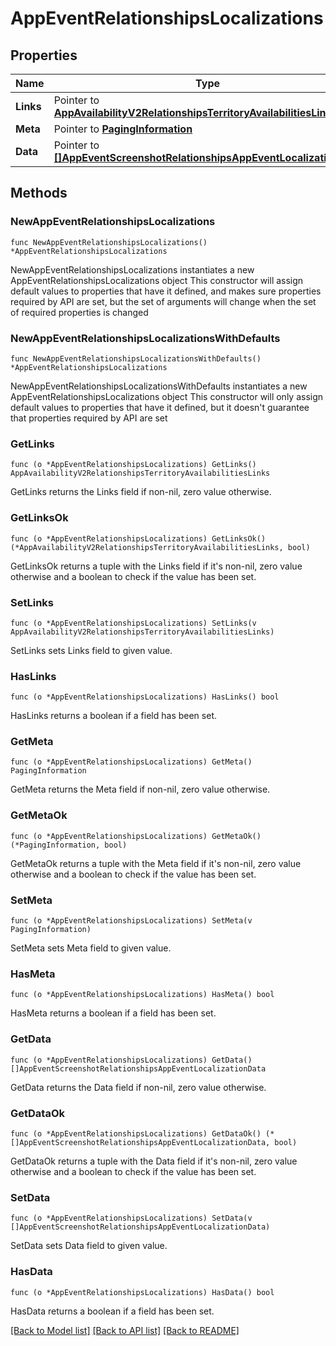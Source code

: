 # AppEventRelationshipsLocalizations

## Properties

Name | Type | Description | Notes
------------ | ------------- | ------------- | -------------
**Links** | Pointer to [**AppAvailabilityV2RelationshipsTerritoryAvailabilitiesLinks**](AppAvailabilityV2RelationshipsTerritoryAvailabilitiesLinks.md) |  | [optional] 
**Meta** | Pointer to [**PagingInformation**](PagingInformation.md) |  | [optional] 
**Data** | Pointer to [**[]AppEventScreenshotRelationshipsAppEventLocalizationData**](AppEventScreenshotRelationshipsAppEventLocalizationData.md) |  | [optional] 

## Methods

### NewAppEventRelationshipsLocalizations

`func NewAppEventRelationshipsLocalizations() *AppEventRelationshipsLocalizations`

NewAppEventRelationshipsLocalizations instantiates a new AppEventRelationshipsLocalizations object
This constructor will assign default values to properties that have it defined,
and makes sure properties required by API are set, but the set of arguments
will change when the set of required properties is changed

### NewAppEventRelationshipsLocalizationsWithDefaults

`func NewAppEventRelationshipsLocalizationsWithDefaults() *AppEventRelationshipsLocalizations`

NewAppEventRelationshipsLocalizationsWithDefaults instantiates a new AppEventRelationshipsLocalizations object
This constructor will only assign default values to properties that have it defined,
but it doesn't guarantee that properties required by API are set

### GetLinks

`func (o *AppEventRelationshipsLocalizations) GetLinks() AppAvailabilityV2RelationshipsTerritoryAvailabilitiesLinks`

GetLinks returns the Links field if non-nil, zero value otherwise.

### GetLinksOk

`func (o *AppEventRelationshipsLocalizations) GetLinksOk() (*AppAvailabilityV2RelationshipsTerritoryAvailabilitiesLinks, bool)`

GetLinksOk returns a tuple with the Links field if it's non-nil, zero value otherwise
and a boolean to check if the value has been set.

### SetLinks

`func (o *AppEventRelationshipsLocalizations) SetLinks(v AppAvailabilityV2RelationshipsTerritoryAvailabilitiesLinks)`

SetLinks sets Links field to given value.

### HasLinks

`func (o *AppEventRelationshipsLocalizations) HasLinks() bool`

HasLinks returns a boolean if a field has been set.

### GetMeta

`func (o *AppEventRelationshipsLocalizations) GetMeta() PagingInformation`

GetMeta returns the Meta field if non-nil, zero value otherwise.

### GetMetaOk

`func (o *AppEventRelationshipsLocalizations) GetMetaOk() (*PagingInformation, bool)`

GetMetaOk returns a tuple with the Meta field if it's non-nil, zero value otherwise
and a boolean to check if the value has been set.

### SetMeta

`func (o *AppEventRelationshipsLocalizations) SetMeta(v PagingInformation)`

SetMeta sets Meta field to given value.

### HasMeta

`func (o *AppEventRelationshipsLocalizations) HasMeta() bool`

HasMeta returns a boolean if a field has been set.

### GetData

`func (o *AppEventRelationshipsLocalizations) GetData() []AppEventScreenshotRelationshipsAppEventLocalizationData`

GetData returns the Data field if non-nil, zero value otherwise.

### GetDataOk

`func (o *AppEventRelationshipsLocalizations) GetDataOk() (*[]AppEventScreenshotRelationshipsAppEventLocalizationData, bool)`

GetDataOk returns a tuple with the Data field if it's non-nil, zero value otherwise
and a boolean to check if the value has been set.

### SetData

`func (o *AppEventRelationshipsLocalizations) SetData(v []AppEventScreenshotRelationshipsAppEventLocalizationData)`

SetData sets Data field to given value.

### HasData

`func (o *AppEventRelationshipsLocalizations) HasData() bool`

HasData returns a boolean if a field has been set.


[[Back to Model list]](../README.md#documentation-for-models) [[Back to API list]](../README.md#documentation-for-api-endpoints) [[Back to README]](../README.md)


